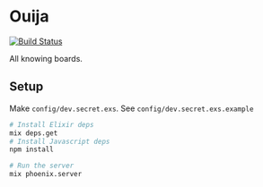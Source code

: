 Ouija
=====

[![Build Status](https://travis-ci.org/lpil/ouija.svg?branch=master)](https://travis-ci.org/lpil/ouija)

All knowing boards.

## Setup

Make `config/dev.secret.exs`. See `config/dev.secret.exs.example`

```sh
# Install Elixir deps
mix deps.get
# Install Javascript deps
npm install

# Run the server
mix phoenix.server
```
